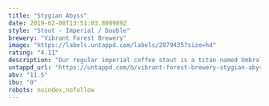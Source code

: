 ```yaml
---
title: "Stygian Abyss"
date: 2019-02-08T13:51:03.800989Z
style: "Stout - Imperial / Double"
brewery: "Vibrant Forest Brewery"
image: "https://labels.untappd.com/labels/2879435?size=hd"
rating: "4.11"
description: "Our regular imperial coffee stout is a titan named Umbral Abyss.  Stygian Abyss ages this monster in cognac barrels for many months and this has added a great deal of complexity to the brew.  Much of the intense coffee flavour has been replaces with sweet, sticky flavours of the parent liquor.  Oak is expressed, and a rich and fruity brandied aether encapsulates the experience.  "
untappd_url: "https://untappd.com/b/vibrant-forest-brewery-stygian-abyss/2879435"
abv: "11.5"
ibu: "0"
robots: noindex,nofollow
---
```

